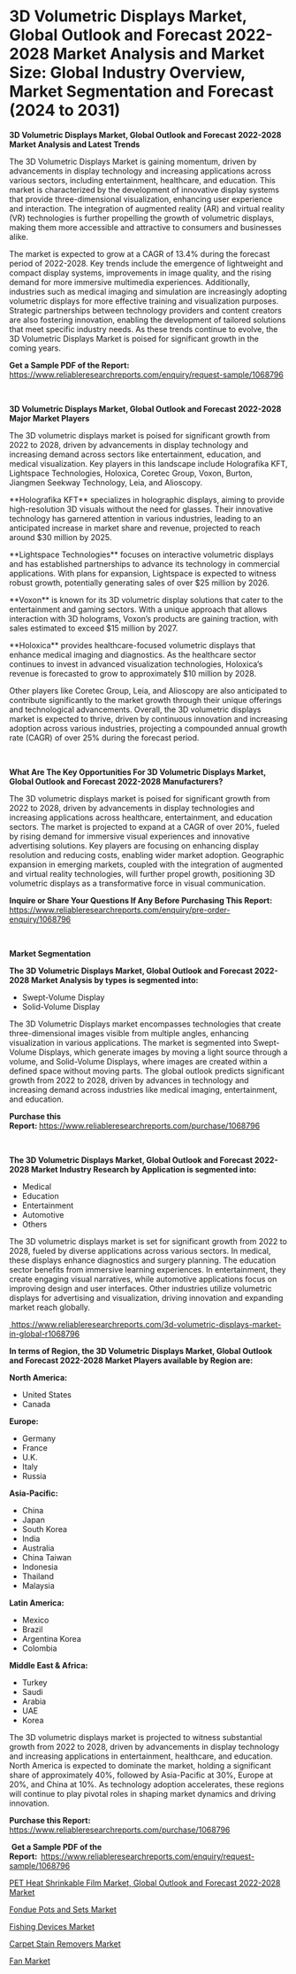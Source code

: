 <p><h1>3D Volumetric Displays Market, Global Outlook and Forecast 2022-2028 Market Analysis and Market Size: Global Industry Overview, Market Segmentation and Forecast (2024 to 2031)</h1></p><p><strong>3D Volumetric Displays Market, Global Outlook and Forecast 2022-2028 Market Analysis and Latest Trends</strong></p>
<p><p>The 3D Volumetric Displays Market is gaining momentum, driven by advancements in display technology and increasing applications across various sectors, including entertainment, healthcare, and education. This market is characterized by the development of innovative display systems that provide three-dimensional visualization, enhancing user experience and interaction. The integration of augmented reality (AR) and virtual reality (VR) technologies is further propelling the growth of volumetric displays, making them more accessible and attractive to consumers and businesses alike.</p><p>The market is expected to grow at a CAGR of 13.4% during the forecast period of 2022-2028. Key trends include the emergence of lightweight and compact display systems, improvements in image quality, and the rising demand for more immersive multimedia experiences. Additionally, industries such as medical imaging and simulation are increasingly adopting volumetric displays for more effective training and visualization purposes. Strategic partnerships between technology providers and content creators are also fostering innovation, enabling the development of tailored solutions that meet specific industry needs. As these trends continue to evolve, the 3D Volumetric Displays Market is poised for significant growth in the coming years.</p></p>
<p><strong>Get a Sample PDF of the Report:&nbsp;</strong> <a href="https://www.reliableresearchreports.com/enquiry/request-sample/1068796?utm_campaign=38&utm_medium=2&utm_source=Github&utm_content=ia&utm_term=04122024&utm_id=3d-volumetric-displays-market-global-outlook-and-forecast-2022-2028">https://www.reliableresearchreports.com/enquiry/request-sample/1068796</a></p>
<p>&nbsp;</p>
<p><strong>3D Volumetric Displays Market, Global Outlook and Forecast 2022-2028 Major Market Players</strong></p>
<p><p>The 3D volumetric displays market is poised for significant growth from 2022 to 2028, driven by advancements in display technology and increasing demand across sectors like entertainment, education, and medical visualization. Key players in this landscape include Holografika KFT, Lightspace Technologies, Holoxica, Coretec Group, Voxon, Burton, Jiangmen Seekway Technology, Leia, and Alioscopy.</p><p>**Holografika KFT** specializes in holographic displays, aiming to provide high-resolution 3D visuals without the need for glasses. Their innovative technology has garnered attention in various industries, leading to an anticipated increase in market share and revenue, projected to reach around $30 million by 2025.</p><p>**Lightspace Technologies** focuses on interactive volumetric displays and has established partnerships to advance its technology in commercial applications. With plans for expansion, Lightspace is expected to witness robust growth, potentially generating sales of over $25 million by 2026.</p><p>**Voxon** is known for its 3D volumetric display solutions that cater to the entertainment and gaming sectors. With a unique approach that allows interaction with 3D holograms, Voxon’s products are gaining traction, with sales estimated to exceed $15 million by 2027.</p><p>**Holoxica** provides healthcare-focused volumetric displays that enhance medical imaging and diagnostics. As the healthcare sector continues to invest in advanced visualization technologies, Holoxica’s revenue is forecasted to grow to approximately $10 million by 2028.</p><p>Other players like Coretec Group, Leia, and Alioscopy are also anticipated to contribute significantly to the market growth through their unique offerings and technological advancements. Overall, the 3D volumetric displays market is expected to thrive, driven by continuous innovation and increasing adoption across various industries, projecting a compounded annual growth rate (CAGR) of over 25% during the forecast period.</p></p>
<p>&nbsp;</p>
<p><strong>What Are The Key Opportunities For 3D Volumetric Displays Market, Global Outlook and Forecast 2022-2028 Manufacturers?</strong></p>
<p><p>The 3D volumetric displays market is poised for significant growth from 2022 to 2028, driven by advancements in display technologies and increasing applications across healthcare, entertainment, and education sectors. The market is projected to expand at a CAGR of over 20%, fueled by rising demand for immersive visual experiences and innovative advertising solutions. Key players are focusing on enhancing display resolution and reducing costs, enabling wider market adoption. Geographic expansion in emerging markets, coupled with the integration of augmented and virtual reality technologies, will further propel growth, positioning 3D volumetric displays as a transformative force in visual communication.</p></p>
<p><strong>Inquire or Share Your Questions If Any Before Purchasing This Report:</strong> <a href="https://www.reliableresearchreports.com/enquiry/pre-order-enquiry/1068796?utm_campaign=38&utm_medium=2&utm_source=Github&utm_content=ia&utm_term=04122024&utm_id=3d-volumetric-displays-market-global-outlook-and-forecast-2022-2028">https://www.reliableresearchreports.com/enquiry/pre-order-enquiry/1068796</a></p>
<p>&nbsp;</p>
<p><strong>Market Segmentation</strong></p>
<p><strong>The 3D Volumetric Displays Market, Global Outlook and Forecast 2022-2028 Market Analysis by types is segmented into:</strong></p>
<p><ul><li>Swept-Volume Display</li><li>Solid-Volume Display</li></ul></p>
<p><p>The 3D Volumetric Displays market encompasses technologies that create three-dimensional images visible from multiple angles, enhancing visualization in various applications. The market is segmented into Swept-Volume Displays, which generate images by moving a light source through a volume, and Solid-Volume Displays, where images are created within a defined space without moving parts. The global outlook predicts significant growth from 2022 to 2028, driven by advances in technology and increasing demand across industries like medical imaging, entertainment, and education.</p></p>
<p><strong>Purchase this Report:&nbsp;</strong><a href="https://www.reliableresearchreports.com/purchase/1068796?utm_campaign=38&utm_medium=2&utm_source=Github&utm_content=ia&utm_term=04122024&utm_id=3d-volumetric-displays-market-global-outlook-and-forecast-2022-2028">https://www.reliableresearchreports.com/purchase/1068796</a></p>
<p>&nbsp;</p>
<p><strong>The 3D Volumetric Displays Market, Global Outlook and Forecast 2022-2028 Market Industry Research by Application is segmented into:</strong></p>
<p><ul><li>Medical</li><li>Education</li><li>Entertainment</li><li>Automotive</li><li>Others</li></ul></p>
<p><p>The 3D volumetric displays market is set for significant growth from 2022 to 2028, fueled by diverse applications across various sectors. In medical, these displays enhance diagnostics and surgery planning. The education sector benefits from immersive learning experiences. In entertainment, they create engaging visual narratives, while automotive applications focus on improving design and user interfaces. Other industries utilize volumetric displays for advertising and visualization, driving innovation and expanding market reach globally.</p></p>
<p><a href="https://www.reliableresearchreports.com/3d-volumetric-displays-market-in-global-r1068796?utm_campaign=38&utm_medium=2&utm_source=Github&utm_content=ia&utm_term=04122024&utm_id=3d-volumetric-displays-market-global-outlook-and-forecast-2022-2028">&nbsp;https://www.reliableresearchreports.com/3d-volumetric-displays-market-in-global-r1068796</a></p>
<p><strong>In terms of Region, the 3D Volumetric Displays Market, Global Outlook and Forecast 2022-2028 Market Players available by Region are:</strong></p>
<p>
    <p> <strong> North America: </strong>
        <ul>
            <li>United States</li>
            <li>Canada</li>
        </ul>
        </p> 
    <p> <strong> Europe: </strong>
        <ul>
            <li>Germany</li>
            <li>France</li>
            <li>U.K.</li>
            <li>Italy</li>
            <li>Russia</li>
        </ul>
        </p> 
    <p> <strong> Asia-Pacific: </strong>
        <ul>
            <li>China</li>
            <li>Japan</li>
            <li>South Korea</li>
            <li>India</li>
            <li>Australia</li>
            <li>China Taiwan</li>
            <li>Indonesia</li>
            <li>Thailand</li>
            <li>Malaysia</li>
        </ul>
        </p> 
    <p> <strong> Latin America: </strong>
        <ul>
            <li>Mexico</li>
            <li>Brazil</li>
            <li>Argentina Korea</li>
            <li>Colombia</li>
        </ul>
        </p> 
    <p> <strong> Middle East & Africa: </strong>
        <ul>
            <li>Turkey</li>
            <li>Saudi</li>
            <li>Arabia</li>
            <li>UAE</li>
            <li>Korea</li>
        </ul>
    </p>
    </p>
<p><p>The 3D volumetric displays market is projected to witness substantial growth from 2022 to 2028, driven by advancements in display technology and increasing applications in entertainment, healthcare, and education. North America is expected to dominate the market, holding a significant share of approximately 40%, followed by Asia-Pacific at 30%, Europe at 20%, and China at 10%. As technology adoption accelerates, these regions will continue to play pivotal roles in shaping market dynamics and driving innovation.</p></p>
<p><strong>Purchase this Report: </strong><a href="https://www.reliableresearchreports.com/purchase/1068796?utm_campaign=38&utm_medium=2&utm_source=Github&utm_content=ia&utm_term=04122024&utm_id=3d-volumetric-displays-market-global-outlook-and-forecast-2022-2028">https://www.reliableresearchreports.com/purchase/1068796</a></p>
<p>&nbsp;<strong>Get a Sample PDF of the Report:&nbsp;&nbsp;</strong><a href="https://www.reliableresearchreports.com/enquiry/request-sample/1068796?utm_campaign=38&utm_medium=2&utm_source=Github&utm_content=ia&utm_term=04122024&utm_id=3d-volumetric-displays-market-global-outlook-and-forecast-2022-2028">https://www.reliableresearchreports.com/enquiry/request-sample/1068796</a></p>
<p><strong></strong></p>
<p><p><a href="https://github.com/arionmp/Market-Research-Report-List-5/blob/main/pet-heat-shrinkable-film-market-global-outlook-and-forecast-2022-2028-market.md?utm_campaign=38&utm_medium=2&utm_source=Github&utm_content=ia&utm_term=04122024&utm_id=3d-volumetric-displays-market-global-outlook-and-forecast-2022-2028">PET Heat Shrinkable Film Market, Global Outlook and Forecast 2022-2028 Market</a></p><p><a href="https://issuu.com/reportprime-2/docs/fondue-pots-and-sets-market-size-2030.pptx?utm_campaign=38&utm_medium=2&utm_source=Github&utm_content=ia&utm_term=04122024&utm_id=3d-volumetric-displays-market-global-outlook-and-forecast-2022-2028">Fondue Pots and Sets Market</a></p><p><a href="https://www.linkedin.com/pulse/fishing-devices-market-opportunities-emerging-global-trends-aiwoc?utm_campaign=38&utm_medium=2&utm_source=Github&utm_content=ia&utm_term=04122024&utm_id=3d-volumetric-displays-market-global-outlook-and-forecast-2022-2028">Fishing Devices Market</a></p><p><a href="https://issuu.com/reportprime-2/docs/carpet-stain-removers-market-size-2030.pptx?utm_campaign=38&utm_medium=2&utm_source=Github&utm_content=ia&utm_term=04122024&utm_id=3d-volumetric-displays-market-global-outlook-and-forecast-2022-2028">Carpet Stain Removers Market</a></p><p><a href="https://www.linkedin.com/pulse/fan-market-industry-landscape-growth-trajectories-global-markets-yegkc?utm_campaign=38&utm_medium=2&utm_source=Github&utm_content=ia&utm_term=04122024&utm_id=3d-volumetric-displays-market-global-outlook-and-forecast-2022-2028">Fan Market</a></p></p>
